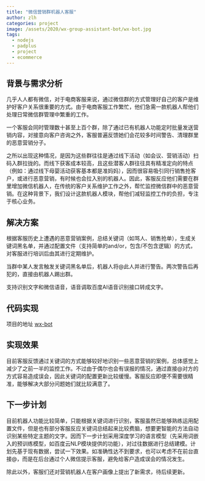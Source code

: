 ```yaml
---
title: "微信营销群机器人客服"
author: zlh
categories: project
image: /assets/2020/wx-group-assistant-bot/wx-bot.jpg
tags:
  - nodejs
  - padplus
  - project
  - ecommerce
---
```


## 背景与需求分析

几乎人人都有微信，对于电商客服来说，通过微信群的方式管理好自己的客户是维护好客户关系很重要的方式。由于电商客服工作繁忙，他们急需一款机器人帮他们处理日常微信群管理中繁重的工作。

一个客服会同时管理数十甚至上百个群，除了通过已有机器人功能定时批量发送营销内容，对接意向客户咨询之外，客服普遍反馈她们会花较多时间警告、清理群里的恶意营销分子。

之所以出现这种情况，是因为这些群往往是通过线下活动（如会议、营销活动）扫码入群拉拢的。而线下获客成本较高，且这些潜客人群往往具有精准定向的特点（例如：通过线下母婴活动获客基本都是准妈妈），因而很容易吸引同行销售抢客户，或进行恶意营销，有时候也会拉入别的机器人。因此，客服反应他们需要在群里增加微信机器人，在传统的客户关系维护工作之外，帮忙监控微信群中的恶意营销。在这种背景下，我们设计这款机器人模块，帮他们减轻监控工作的负担，专注于核心业务。

## 解决方案

根据客服历史上遭遇的恶意营销案例，总结关键词（如骂人、销售抢单），生成关键词黑名单，并通过配置文件（支持简单的and/or，包含/不包含逻辑）的方式，对客服进行培训后由其进行定期维护。

当群中某人发言触发关键词黑名单后，机器人将@此人并进行警告。两次警告后再犯的，直接由机器人踢出群。

支持识别文字和微信语音，语音调取百度AI语音识别接口转成文字。

## 代码实现

项目的地址 [wx-bot](https://github.com/mathsyouth/wx-bot)

## 实现效果

目前客服反馈通过关键词的方式能够较好地识别一些恶意营销的案例，总体感觉上减少了之前一半的监控工作。不过由于偶尔也会有误报的情况，通过直接@对方的方式容易造成误会，因此关键词的配置更新比较缓慢。客服反应即便不需要很精准，能够解决大部分问题她们就比较满意了。

## 下一步计划

目前机器人功能比较简单，只能根据关键词进行识别，客服虽然已能够熟练运用配置文件，但是也有部分客服反应关键词总结起来比较费脑，想要更智能的方法自动识别某些特定主题的文字。因而下一步计划采用深度学习的语言模型（先采用词嵌入的预训练模型，如百度云NLP模块提供的功能），对过往数据进行总结建模。计划先基于现有数据，尝试一下效果。如准确性达不到要求，也可以考虑不在前台直接@，而是在后台通过个人微信提示客服，避免给客户造成误会的情况发生。

除此以外，客服们还对营销机器人在客户画像上提出了新需求，待后续更新。
